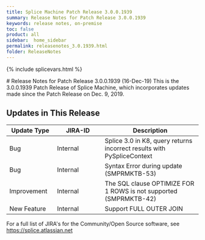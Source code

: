 ```yaml
---
title: Splice Machine Patch Release 3.0.0.1939
summary: Release Notes for Patch Release 3.0.0.1939
keywords: release notes, on-premise
toc: false
product: all
sidebar:  home_sidebar
permalink: releasenotes_3.0.1939.html
folder: ReleaseNotes
---
```

{% include splicevars.html %}
<section>
<div class="TopicContent" data-swiftype-index="true" markdown="1">
# Release Notes for Patch Release 3.0.0.1939 (16-Dec-19)
This is the 3.0.0.1939 Patch Release of Splice Machine, which incorporates updates made since the Patch Release on Dec. 9, 2019.

## Updates in This Release
<table>
    <col width="125px" />
    <col width="125px" />
    <col />
    <thead>
        <tr>
            <th>Update Type</th>
            <th>JIRA-ID</th>
            <th>Description</th>
        </tr>
    </thead>
    <tbody>
        <tr>
            <td>Bug</td>
            <td>Internal</td>
            <td>Splice 3.0 in K8, query returns  incorrect results with PySpliceContext</td>
        </tr>
        <tr>
            <td>Bug</td>
            <td>Internal</td>
            <td>Syntax Error during update (SMPRMKTB-53)</td>
        </tr>
        <tr>
            <td>Improvement</td>
            <td>Internal</td>
            <td>The SQL clause OPTIMIZE FOR 1 ROWS is not supported (SMPRMKTB-42)</td>
        </tr>
        <tr>
            <td>New Feature</td>
            <td>Internal</td>
            <td>Support FULL OUTER JOIN</td>
        </tr>
    </tbody>
</table>

For a full list of JIRA's for the Community/Open Source software, see <https://splice.atlassian.net>

</div>
</section>
